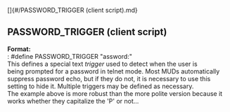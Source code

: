 []{#/PASSWORD_TRIGGER (client script).md}    
## PASSWORD_TRIGGER (client script)    
**Format:**    
:   #define PASSWORD_TRIGGER \"assword:\"    
This defines a special text *trigger* used to detect when the user is    
being prompted for a password in telnet mode. Most MUDs automatically    
suppress password echo, but if they do not, it is necessary to use this    
setting to hide it. Multiple triggers may be defined as necessary.    
The example above is more robust than the more polite version because it    
works whether they capitalize the \'P\' or not\...  